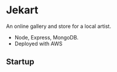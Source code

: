 # Jekart

An online gallery and store for a local artist.

* Node, Express, MongoDB.
* Deployed with AWS

## Startup
